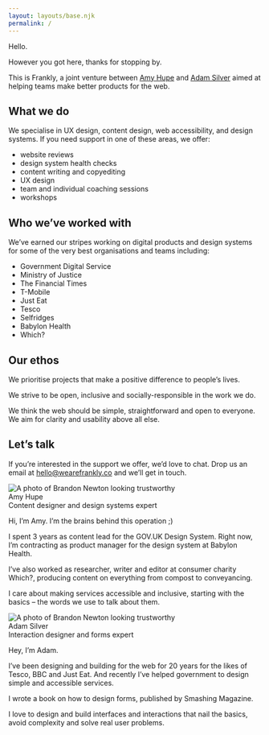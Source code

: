 ```yaml
---
layout: layouts/base.njk
permalink: /
---
```



Hello.

However you got here, thanks for stopping by.

This is Frankly, a joint venture between [Amy Hupe](#1) and [Adam Silver](#1) aimed at helping teams make better products for the web.

## What we do

We specialise in UX design, content design, web accessibility, and design systems. If you need support in one of these areas, we offer:

<ul class="ticks">
  <li>website reviews</li>
  <li>design system health checks</li>
  <li>content writing and copyediting</li>
  <li>UX design</li>
  <li>team and individual coaching sessions</li>
  <li>workshops</li>
</ul>

## Who we’ve worked with

We’ve earned our stripes working on digital products and design systems for some of the very best organisations and teams including:

- Government Digital Service
- Ministry of Justice
- The Financial Times
- T-Mobile
- Just Eat
- Tesco
- Selfridges
- Babylon Health
- Which?

## Our ethos

We prioritise projects that make a positive difference to people’s lives.

We strive to be open, inclusive and socially-responsible in the work we do.

We think the web should be simple, straightforward and open to everyone. We aim for clarity and usability above all else.

## Let’s talk

If you’re interested in the support we offer, we’d love to chat. Drop us an email at hello@wearefrankly.co and we’ll get in touch.

<div class="profiles">
  <div class="profiles__inner">
    <div class="profiles__panel profiles__panel--first">
      <div class="profile__photo">
        <img src="/assets/images/amy.jpg" alt="A photo of Brandon Newton looking trustworthy">
        <div class="profile__photo-text">
          <div class="profile__photo-title">Amy Hupe</div>
          <div class="profile__photo-description">Content designer and design systems expert</div>
        </div>
      </div>
      <!-- <h2>About Amy</h2> -->
      <p>Hi, I’m Amy. I’m the brains behind this operation ;)</p>
      <p>I spent 3 years as content lead for the GOV.‌UK Design System. Right now, I’m contracting as product manager for the design system at Babylon Health.</p>
      <p>I’ve also worked as researcher, writer and editor at consumer charity Which?, producing content on everything from compost to conveyancing.</p>
      <p>I care about making services accessible and inclusive, starting with the basics – the words we use to talk about them.</p>
    </div>
    <div class="profiles__panel profiles__panel--second">
      <div class="profile__photo">
        <img src="/assets/images/adam.jpeg" alt="A photo of Brandon Newton looking trustworthy">
        <div class="profile__photo-text">
          <div class="profile__photo-title">Adam Silver</div>
          <div class="profile__photo-description">Interaction designer and forms expert</div>
        </div>
      </div>
      <!-- <h2>About Adam</h2> -->
      <p>Hey, I’m Adam.</p>
      <p>I’ve been designing and building for the web for 20 years for the likes of Tesco, BBC and Just Eat. And recently I’ve helped government to design simple and accessible services.</p>
      <p>I wrote a book on how to design forms, published by Smashing Magazine.</p>
      <p>I love to design and build interfaces and interactions that nail the basics, avoid complexity and solve real user problems.</p>
    </div>
  </div>
</div>
